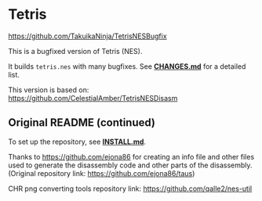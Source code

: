 # Tetris

https://github.com/TakuikaNinja/TetrisNESBugfix

This is a bugfixed version of Tetris (NES).

It builds `tetris.nes` with many bugfixes. See [**CHANGES.md**](CHANGES.md) for a detailed list.

This version is based on: https://github.com/CelestialAmber/TetrisNESDisasm

## Original README (continued)

To set up the repository, see [**INSTALL.md**](INSTALL.md).

Thanks to https://github.com/ejona86 for creating an info file and other files used to generate the disassembly code and other parts of the disassembly. (Original repository link:  https://github.com/ejona86/taus)

CHR png converting tools repository link: https://github.com/qalle2/nes-util
